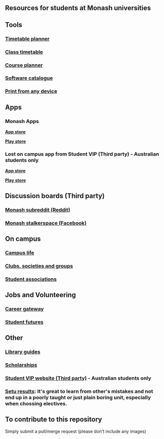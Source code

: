 
Resources for students at Monash universities
-----
## Tools

### [Timetable planner](https://will.io/timetables/)

### [Class timetable](https://www.monash.edu/timetables/class)

### [Course planner](https://monplan.apps.monash.edu/)

### [Software catalogue](https://www.monash.edu/esolutions/software/catalogue)

### [Print from any device](https://www.monash.edu/esolutions/print/students)

## Apps

### Monash Apps
[**App store**](https://apps.apple.com/us/developer/monash-university/id427380448)

[**Play store**](https://play.google.com/store/apps/developer?id=Monash+University)

### Lost on campus app from Student VIP (Third party) - **Australian students only**

[**App store**](https://apps.apple.com/au/app/lost-on-campus/id488598630)

[**Play store**](https://play.google.com/store/apps/details?id=com.studentservices.lostoncampus)


## Discussion boards (Third party)

### [Monash subreddit (Reddit)](https://www.reddit.com/r/monash)

### [Monash stalkerspace (Facebook)](https://www.facebook.com/groups/128644980491374)


## On campus

### [Campus life](https://www.monash.edu/campus-life/home)

### [Clubs, societies and groups](https://www.monash.edu/campus-life/clubs)

### [Student associations](https://www.monash.edu/campus-life/associations)


## Jobs and Volunteering

### [Career gateway](https://careergateway.monash.edu.au/)

### [Student futures](https://student-futures.monash.edu/monash-activities/find)

## Other

### [Library guides](https://guides.lib.monash.edu/?b=s)

### [Scholarships](https://www.monash.edu/study/fees-scholarships/scholarships)

### [Student VIP website (Third party)](https://studentvip.com.au/) - **Australian students only**

### [Setu results](https://www.monash.edu/ups/setu/about/setu-results): It's great to learn from other's mistakes and not end up in a poorly taught or just plain boring unit, especially when chossing electives.

## To contribute to this repository 
Simply submit a pull/merge request (please don't include any images)
